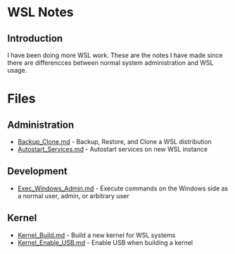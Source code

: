 # WSL Notes
## Introduction
I have been doing more WSL work.  These are the notes I have made since there are differencces between normal system administration and WSL usage.

# Files
## Administration
* [Backup_Clone.md](Backup_Clone.md) - Backup, Restore, and Clone a WSL distribution  
* [Autostart_Services.md](Autostart_Services.md) - Autostart services on new WSL instance

## Development
* [Exec_Windows_Admin.md](Exec_Windows_Admin.md) - Execute commands on the Windows side as a normal user, admin, or arbitrary user  

## Kernel
* [Kernel_Build.md](Kernel_Build.md) - Build a new kernel for WSL systems  
* [Kernel_Enable_USB.md](Kernel_Enable_USB.md) - Enable USB when building a kernel  
